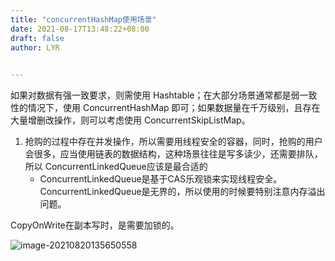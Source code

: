 ```yaml
---
title: "concurrentHashMap使用场景"
date: 2021-08-17T13:48:22+08:00
draft: false
author: LYR

 
---
```


如果对数据有强一致要求，则需使用 Hashtable；在大部分场景通常都是弱一致性的情况下，使用 ConcurrentHashMap 即可；如果数据量在千万级别，且存在大量增删改操作，则可以考虑使用 ConcurrentSkipListMap。

1. 抢购的过程中存在并发操作，所以需要用线程安全的容器，同时，抢购的用户会很多，应当使用链表的数据结构，这种场景往往是写多读少，还需要排队，所以 ConcurrentLinkedQueue应该是最合适的
   -  ConcurrentLinkedQueue是基于CAS乐观锁来实现线程安全。ConcurrentLinkedQueue是无界的，所以使用的时候要特别注意内存溢出问题。

CopyOnWrite在副本写时，是需要加锁的。

![image-20210820135650558](https://cdn.jsdelivr.net/gh/lyr-2000/images_repo_2021_ASUS/2021_08_20_13__56_52image-20210820135650558.png)

